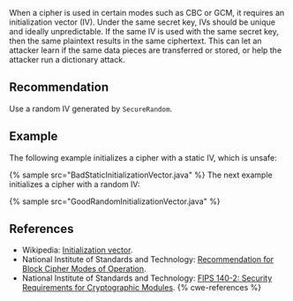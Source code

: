 When a cipher is used in certain modes such as CBC or GCM, it requires an initialization vector (IV). Under the same secret key, IVs should be unique and ideally unpredictable. If the same IV is used with the same secret key, then the same plaintext results in the same ciphertext. This can let an attacker learn if the same data pieces are transferred or stored, or help the attacker run a dictionary attack.


## Recommendation
Use a random IV generated by `SecureRandom`.


## Example
The following example initializes a cipher with a static IV, which is unsafe:

{% sample src="BadStaticInitializationVector.java" %}
The next example initializes a cipher with a random IV:

{% sample src="GoodRandomInitializationVector.java" %}

## References
* Wikipedia: [Initialization vector](https://en.wikipedia.org/wiki/Initialization_vector).
* National Institute of Standards and Technology: [Recommendation for Block Cipher Modes of Operation](https://nvlpubs.nist.gov/nistpubs/Legacy/SP/nistspecialpublication800-38a.pdf).
* National Institute of Standards and Technology: [FIPS 140-2: Security Requirements for Cryptographic Modules](https://nvlpubs.nist.gov/nistpubs/FIPS/NIST.FIPS.140-2.pdf).
{% cwe-references %}
